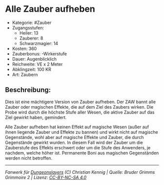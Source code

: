 # Alle Zauber aufheben

- Kategorie: #Zauber
- Zugangsstufen:
  - Heiler: 13
  - Zauberer: 8
  - Schwarzmagier: 14
- Kosten: 360
- Zauberbonus: -Wirkerstufe
- Dauer: Augenblicklich
- Reichweite: VE x 2 Meter
- Abklingzeit: 100 KR
- Art: Zaubern

## Beschreibung:

Dies ist eine mächtigere Version von Zauber aufheben. Der ZAW bannt alle Zauber oder magischen Effekte, die auf dem Ziel des Zaubers wirken. Die Probe wird durch die höchste Stufe aller Wesen, die aktive Zauber auf das Ziel gewirkt haben, gemindert.

Alle Zauber aufheben hat keinen Effekt auf magische Wesen (außer auf ihnen liegende Zauber und Effekte zu bannen) und wirkt nicht auf magische Gegenstände, wohl aber auf magische Effekte und Zauber, die durch Gegenstände gewirkt wurden. In diesem Fall wird der Zauber um die Zauberstufe des Effekts erschwert oder um die Stufe des Anwenders, je nachdem, welche höher ist. Permanente Boni aus magischen Gegenständen werden nicht betroffen.

---

_Fanwerk für [Dungeonslayers](https://www.dungeonslayers.net/) (C) Christian Kennig | Quelle: Bruder Grimms Grimmoire 2 | Lizenz: [CC-BY-NC-SA 4.0](https://creativecommons.org/licenses/by-nc-sa/4.0/deed.de)_
